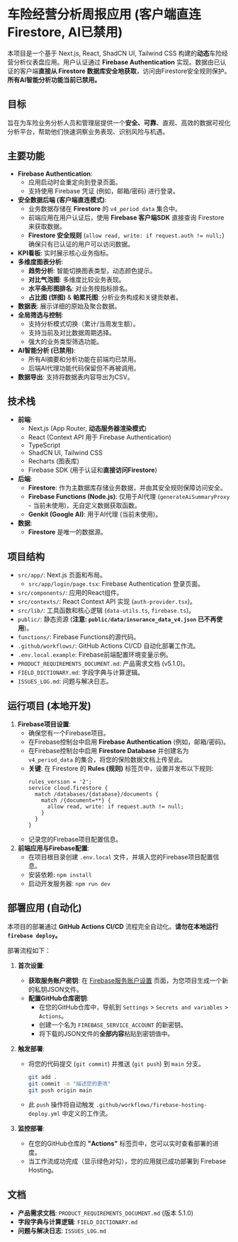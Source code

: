 # 车险经营分析周报应用 (客户端直连Firestore, AI已禁用)

本项目是一个基于 Next.js, React, ShadCN UI, Tailwind CSS 构建的**动态**车险经营分析仪表盘应用。用户认证通过 **Firebase Authentication** 实现。数据由已认证的客户端**直接从 Firestore 数据库安全地获取**，访问由Firestore安全规则保护。**所有AI智能分析功能当前已禁用。**

## 目标

旨在为车险业务分析人员和管理层提供一个**安全、可靠**、直观、高效的数据可视化分析平台，帮助他们快速洞察业务表现、识别风险与机遇。

## 主要功能

- **Firebase Authentication**:
    - 应用启动时会重定向到登录页面。
    - 支持使用 Firebase 凭证 (例如，邮箱/密码) 进行登录。
- **安全数据后端 (客户端直连模式)**:
    - 业务数据存储在 **Firestore** 的 `v4_period_data` 集合中。
    - 前端应用在用户认证后，使用 **Firebase 客户端SDK** 直接查询 Firestore 来获取数据。
    - **Firestore 安全规则** (`allow read, write: if request.auth != null;`) 确保只有已认证的用户可以访问数据。
- **KPI看板**: 实时展示核心业务指标。
- **多维度图表分析**:
    - **趋势分析**: 智能切换图表类型，动态颜色提示。
    - **对比气泡图**: 多维度比较业务表现。
    - **水平条形图排名**: 对业务按指标排名。
    - **占比图 (饼图)** & **帕累托图**: 分析业务构成和关键贡献者。
- **数据表**: 展示详细的原始及聚合数据。
- **全局筛选与控制**:
    - 支持分析模式切换（累计/当周发生额）。
    - 支持当前及对比数据周期选择。
    - 强大的业务类型筛选功能。
- **AI智能分析 (已禁用)**:
    * 所有AI摘要和分析功能在前端均已禁用。
    * 后端AI代理功能代码保留但不再被调用。
- **数据导出**: 支持将数据表内容导出为CSV。

## 技术栈

- **前端**:
    - Next.js (App Router, **动态服务器渲染模式**)
    - React (Context API 用于 Firebase Authentication)
    - TypeScript
    - ShadCN UI, Tailwind CSS
    - Recharts (图表库)
    - Firebase SDK (用于认证和**直接访问Firestore**)
- **后端**:
    - **Firestore**: 作为主数据库存储业务数据，并由其安全规则保障访问安全。
    - **Firebase Functions (Node.js)**: 仅用于AI代理 (`generateAiSummaryProxy` - 当前未使用)，无自定义数据获取函数。
    - **Genkit (Google AI)**: 用于AI代理 (当前未使用)。
- **数据**:
    - **Firestore** 是唯一的数据源。

## 项目结构

- `src/app/`: Next.js 页面和布局。
    - `src/app/login/page.tsx`: Firebase Authentication 登录页面。
- `src/components/`: 应用的React组件。
- `src/contexts/`: React Context API 实现 (`auth-provider.tsx`)。
- `src/lib/`: 工具函数和核心逻辑 (`data-utils.ts`, `firebase.ts`)。
- `public/`: 静态资源 (**注意: `public/data/insurance_data_v4.json` 已不再使用**)。
- `functions/`: Firebase Functions的源代码。
- `.github/workflows/`: GitHub Actions CI/CD 自动化部署工作流。
- `.env.local.example`: Firebase前端配置环境变量示例。
- `PRODUCT_REQUIREMENTS_DOCUMENT.md`: 产品需求文档 (v5.1.0)。
- `FIELD_DICTIONARY.md`: 字段字典与计算逻辑。
- `ISSUES_LOG.md`: 问题与解决日志。

## 运行项目 (本地开发)

1.  **Firebase项目设置**:
    *   确保您有一个Firebase项目。
    *   在Firebase控制台中启用 **Firebase Authentication** (例如，邮箱/密码)。
    *   在Firebase控制台中启用 **Firestore Database** 并创建名为 `v4_period_data` 的集合，将您的保险数据文档上传至此。
    *   **关键**: 在 Firestore 的 **Rules (规则)** 标签页中，设置并发布以下规则:
        ```
        rules_version = '2';
        service cloud.firestore {
          match /databases/{database}/documents {
            match /{document=**} {
              allow read, write: if request.auth != null;
            }
          }
        }
        ```
    *   记录您的Firebase项目配置信息。
2.  **前端应用与Firebase配置**:
    *   在项目根目录创建 `.env.local` 文件，并填入您的Firebase项目配置信息。
    *   安装依赖: `npm install`
    *   启动开发服务器: `npm run dev`

## 部署应用 (自动化)

本项目的部署通过 **GitHub Actions CI/CD** 流程完全自动化。**请勿在本地运行 `firebase deploy`。**

部署流程如下：

1.  **首次设置**:
    *   **获取服务账户密钥**: 在 [Firebase服务账户设置](https://console.firebase.google.com/project/datalens-insights-2fh8a/settings/serviceaccounts/adminsdk) 页面，为您项目生成一个新的私钥JSON文件。
    *   **配置GitHub仓库密钥**:
        *   在您的GitHub仓库中，导航到 `Settings` > `Secrets and variables` > `Actions`。
        *   创建一个名为 `FIREBASE_SERVICE_ACCOUNT` 的新密钥。
        *   将下载的JSON文件的**全部内容**粘贴到密钥值中。

2.  **触发部署**:
    *   将您的代码提交 (`git commit`) 并推送 (`git push`) 到 `main` 分支。
        ```bash
        git add .
        git commit -m "描述您的更改"
        git push origin main
        ```
    *   此 `push` 操作将自动触发 `.github/workflows/firebase-hosting-deploy.yml` 中定义的工作流。

3.  **监控部署**:
    *   在您的GitHub仓库的 **"Actions"** 标签页中，您可以实时查看部署的进度。
    *   当工作流成功完成（显示绿色对勾），您的应用就已成功部署到 Firebase Hosting。

## 文档

- **产品需求文档**: `PRODUCT_REQUIREMENTS_DOCUMENT.md` (版本 5.1.0)
- **字段字典与计算逻辑**: `FIELD_DICTIONARY.md`
- **问题与解决日志**: `ISSUES_LOG.md`

